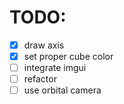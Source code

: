 # TODO:

- [x] draw axis
- [x] set proper cube color
- [ ] integrate imgui
- [ ] refactor
- [ ] use orbital camera
